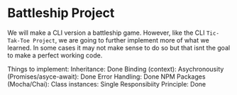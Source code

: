# Battleship Project

We will make a CLI version a battleship game.
However, like the CLI `Tic-Tak-Toe Project`, we are going to further
implement more of what we learned. In some cases it may not make sense to do so but
that isnt the goal to make a perfect working code.

Things to implement:
    Inheritance: Done
    Binding (context):
    Asychronousity (Promises/asyce-await): Done
    Error Handling: Done
    NPM Packages (Mocha/Chai):
    Class instances:
    Single Responsibiity Principle: Done
